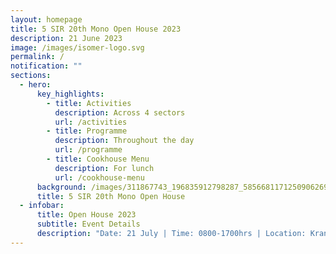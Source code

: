 ```yaml
---
layout: homepage
title: 5 SIR 20th Mono Open House 2023
description: 21 June 2023
image: /images/isomer-logo.svg
permalink: /
notification: ""
sections:
  - hero:
      key_highlights:
        - title: Activities
          description: Across 4 sectors
          url: /activities
        - title: Programme
          description: Throughout the day
          url: /programme
        - title: Cookhouse Menu
          description: For lunch
          url: /cookhouse-menu
      background: /images/311867743_196835912798287_5856681171250906269_n.jpg
      title: 5 SIR 20th Mono Open House
  - infobar:
      title: Open House 2023
      subtitle: Event Details
      description: "Date: 21 July | Time: 0800-1700hrs | Location: Kranji Camp 3"
---
```

